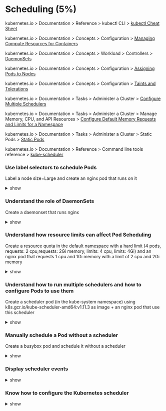 # Scheduling (5%)

kubernetes.io > Documentation > Reference > kubectl CLI > [kubectl Cheat Sheet](https://kubernetes.io/docs/reference/kubectl/cheatsheet/)

kubernetes.io > Documentation > Concepts > Configuration > [Managing Compute Resources for Containers](https://kubernetes.io/docs/concepts/configuration/manage-compute-resources-container/)

kubernetes.io > Documentation > Concepts > Workload > Controllers > [DaemonSets](https://kubernetes.io/docs/concepts/workloads/controllers/daemonset/)

kubernetes.io > Documentation > Concepts > Configuration > [Assigning Pods to Nodes](https://kubernetes.io/docs/concepts/configuration/assign-pod-node/)

kubernetes.io > Documentation > Concepts > Configuration > [Taints and Tolerations](https://kubernetes.io/docs/concepts/configuration/taint-and-toleration/)

kubernetes.io > Documentation > Tasks > Administer a Cluster > [Configure Multiple Schedulers](https://kubernetes.io/docs/tasks/administer-cluster/configure-multiple-schedulers/)

kubernetes.io > Documentation > Tasks > Administer a Cluster > Manage Memory, CPU, and API Resources > [Configure Default Memory Requests and Limits for a Namespace](https://kubernetes.io/docs/tasks/administer-cluster/manage-resources/memory-default-namespace/)

kubernetes.io > Documentation > Tasks > Administer a Cluster > Static Pods > [Static Pods](https://kubernetes.io/docs/tasks/administer-cluster/static-pod/)

kubernetes.io > Documentation > Reference > Command line tools reference > [kube-scheduler](https://kubernetes.io/docs/reference/command-line-tools-reference/kube-scheduler/)

### 

### Use label selectors to schedule Pods
<p>Label a node size=Large and create an nginx pod that runs on it</p>

<details><summary>show</summary>
<p>

```bash
$ kubectl label nodes node-1 size=Large
$ cat pod.yaml
apiVersion: v1
kind: Pod
metadata:
  name: nginx
spec:
  containers:
  -	name: nginx
    image: nginx
  nodeSelector:
    size: Large

```

</p>
</details>

### Understand the role of DaemonSets
<p>Create a daemonset that runs nginx</p>

<details><summary>show</summary>
<p>

Create a YAML:

```bash
$ cat daemonsets.yaml
```

```yaml
apiVersion: apps/v1
kind: DaemonSet
metadata:
  name: myapp-rc
spec:
  selector:
    matchLabels: 
      app: myapp
  template:
    metadata:
      labels:
        app: myapp
    spec:
      containers:
        - name: nginx-container
          image: nginx
```

```bash
$ kubectl create -f daemonset.yaml
```

</p>
</details>

### Understand how resource limits can affect Pod Scheduling
<p>Create a resource quota in the default namespace with a hard limit (4 pods, requests: 2 cpu,requests: 2Gi memory, limits: 4 cpu, limits: 4Gi)
and an nginx pod that requests 1 cpu and 1Gi memory with a limit of 2 cpu and 2Gi memory</p>

<details><summary>show</summary>
<p>

```
$ cat namespacequota.yaml

apiVersion: v1
kind: ResourceQuota
metadata:
  name: compute-quota
  namespace: default
spec:
  hard:
    pods: "4"
    requests.cpu: "2"
    requests.memory: 2Gi
    limits.cpu: "4"
    limits.memory: 4Gi
    
$ cat podquota.yaml

apiVersion: v1
kind: Pod
metadata:
  name: nginx
  labels:
    name: nginx
spec:
  containers:
  - name: nginx
    image: nginx
    ports:
      - containerPort: 8080
    resources:
      requests:
        memory: "1Gi"
        cpu: 1
      limits:
        memory: "2Gi"
        cpu: 2
```



</p>
</details>

### Understand how to run multiple schedulers and how to configure Pods to use them
<p>Create a scheduler pod (in the kube-system namespace) using k8s.gcr.io/kube-scheduler-amd64:v1.11.3 as image + an nginx pod that use this scheduler</p>

<details><summary>show</summary>
<p>

```bash
$ cat schedulerpod.yaml
```

```YAML
apiVersion: v1
kind: Pod
metadata:
  name: my-custom-scheduler
  namespace: kube-system
spec:
  containers:
  - command:
    - kube-scheduler
    - --address=127.0.0.1
    - --kubeconfig=/etc/kubernetes/scheduler.conf
    - --leader-elect=true
    - --lock-object-name=my-custom-scheduler
    image: k8s.gcr.io/kube-scheduler-amd64:v1.11.3
    name: kube-scheduler
```

```bash
$ cat pod-to-schedule-differently.yaml

apiVersion: v1
kind: Pod
metadata:
  name: my-custom-scheduled-pod
spec:
  containers:
  - image: nginx
    name: nginx
  schedulerName: my-custom-scheduled
```

</p>
</details>

### Manually schedule a Pod without a scheduler
<p>Create a busybox pod and schedule it without a scheduler</p>

<details><summary>show</summary>
<p>

```bash
Store the POD yaml files in /etc/Kubernetes/manifests

Create a static pod named static-busybox that uses the busybox image and the command sleep 1000

$ kubectl run --restart=Never --image=busybox static-busybox --dry-run -o yaml --command -- sleep 1000 > /etc/kubernetes/manifests/static-busybox.yaml

If you are asked to delete a static Pod from a specific node then run $ kubectl get nodes -o wide to get the Node IP and then ssh to it. Kubelet config file might be /var/lib/kubelet/config.yaml. Check the 'staticPodPath:' and go to that directory and delete the YAML file. 
```

</p>
</details>

### Display scheduler events

<details><summary>show</summary>
<p>

```bash
$ kubectl get events
$ kubectl get events --watch
$ kubectl logs kube-scheduler-bk8s-node0 -n kube-system

/var/log/kube-scheduler.log on the control/master node (if schedule is standalone service)
```

</p>
</details>

### Know how to configure the Kubernetes scheduler

<details><summary>show</summary>
<p>

```bash
$ wget "https://storage.googleapis.com/kubernetes-release/release/v1.12.0/bin/linux/amd64/kube-scheduler"

$ chmod +x kube-scheduler 
$ sudo mv kube-scheduler /usr/local/bin/
$ sudo mv kube-scheduler.kubeconfig /var/lib/kubernetes/
$ cat <<EOF | sudo tee /etc/kubernetes/config/kube-scheduler.yaml
apiVersion: componentconfig/v1alpha1
kind: KubeSchedulerConfiguration
clientConnection:
  kubeconfig: "/var/lib/kubernetes/kube-scheduler.kubeconfig"
leaderElection:
  leaderElect: true
EOF
$ cat <<EOF | sudo tee /etc/systemd/system/kube-scheduler.service
[Unit]
Description=Kubernetes Scheduler
Documentation=https://github.com/kubernetes/kubernetes

[Service]
ExecStart=/usr/local/bin/kube-scheduler \\
  --config=/etc/kubernetes/config/kube-scheduler.yaml \\
  --v=2
Restart=on-failure
RestartSec=5

[Install]
WantedBy=multi-user.target
EOF
$ sudo systemctl daemon-reload
$ sudo systemctl enable kube-scheduler
$ sudo systemctl start kube-scheduler
```

</p>
</details>

